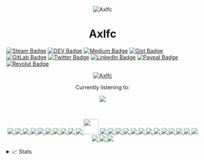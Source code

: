 <p align="center"> <img src="https://komarev.com/ghpvc/?username=Axlfc&label=Profile%20views&color=0e75b6&style=flat" alt="Axlfc" /> </p>
<h1 align="center">Axlfc</h1>

<p align="center">

[![Steam Badge](https://img.shields.io/badge/Steam-100000?style=for-the-badge&logo=steam&logoColor=white)](https://steamcommunity.com/id/axelaxel12/)
[![DEV Badge](https://img.shields.io/badge/dev.to-100000?style=for-the-badge&logo=dev.to&logoColor=white)](https://dev.to/axlfc)
[![Medium Badge](https://img.shields.io/badge/Medium-100000?style=for-the-badge&logo=medium&logoColor=white)](https://medium.com/@axelfernandezcurros)
[![Gist Badge](https://img.shields.io/badge/gist.github-100000?style=for-the-badge&logo=github&logoColor=white)](https://gist.github.com/Axlfc)
[![GitLab Badge](https://img.shields.io/badge/GitLab-330F63?style=for-the-badge&logo=gitlab&logoColor=white)](https://gitlab.com/Axlfc)
[![Twitter Badge](https://img.shields.io/badge/Twitter-1DA1F2?style=for-the-badge&logo=twitter&logoColor=white)](https://twitter.com/axelcurros)
[![LinkedIn Badge](https://img.shields.io/badge/LinkedIn-0077B5?style=for-the-badge&logo=linkedin&logoColor=white)](https://www.linkedin.com/in/axelcurros/)
[![Paypal Badge](https://img.shields.io/badge/Paypal-ffffff?style=for-the-badge&logo=paypal&logoColor=white)](https://paypal.me/axelcurros)
[![Revolut Badge](https://img.shields.io/badge/Revolut-ffffff?style=for-the-badge&logo=paypal&logoColor=white)](https://revolut.me/afaces)
</p>

<p align="center">
<a href="https://github.com/axlfc">
    <img src="https://readme-typing-svg.demolab.com/?font=Helvetica&size=16&duration=2500&pause=100&multiline=true&width=512&height=100&lines=Axel+Fernández+Curros;Administrator+of+Computer+Systems+in+the+Network;3D+Animator,+Games+and+Interactive+Environments;Magician+from+Spain" alt="Axlfc" />
</a>
</p>

<p align="center">
Currently listening to:
</p>

<p align="center">
<a href="https://github.com/axlfc"><img src="https://spotify-github-profile.vercel.app/api/view?uid=1153971537&cover_image=true&theme=novatorem&show_offline=true&bar_color=53b14f&background_color=false" /></a>
</p>

<br>

<p align="center">
  <a href="https://www.ableton.com" target="_blank"> <img src="https://skillicons.dev/icons?i=ableton" /> </a>
  <a href="https://www.gnu.org/software/bash" target="_blank"> <img src="https://skillicons.dev/icons?i=bash" /> </a> 
  <a href="https://www.blender.org" target="_blank"> <img src="https://skillicons.dev/icons?i=blender" /> </a>
  <a href="https://getbootstrap.com" target="_blank"> <img src="https://skillicons.dev/icons?i=bootstrap" /> </a>
  <a href="https://es.wikipedia.org/wiki/CSS" target="_blank"> <img src="https://skillicons.dev/icons?i=css" /> </a>
  <a href="https://dart.dev" target="_blank"> <img src="https://skillicons.dev/icons?i=dart" /> </a>
  <a href="https://www.djangoproject.com" target="_blank"> <img src="https://skillicons.dev/icons?i=django" /> </a>
  <a href="https://www.github.com" target="_blank"> <img src="https://skillicons.dev/icons?i=git" /> </a>  
  <a href="https://www.jetbrains.com" target="_blank"> <img src="https://skillicons.dev/icons?i=idea" /> </a>  
  <a href="https://www.javascript.com" target="_blank"> <img src="https://skillicons.dev/icons?i=js" /> </a>
  <a href="https://jekyllrb.com" target="_blank"> <img src="https://www.vectorlogo.zone/logos/jekyllrb/jekyllrb-icon.svg" width="40" height="40"/> </a>  
  <a href="https://www.latex-project.org" target="_blank"> <img src="https://skillicons.dev/icons?i=latex" /> </a> 
  <a href="https://es.wikipedia.org/wiki/GNU/Linux" target="_blank"> <img src="https://skillicons.dev/icons?i=linux" /> </a>
  <a href="https://en.wikipedia.org/wiki/Markdown" target="_blank"> <img src="https://skillicons.dev/icons?i=md" /> </a>
  <a href="https://www.mongodb.com" target="_blank"> <img src="https://skillicons.dev/icons?i=mongodb" /> </a>  
  <a href="https://nodejs.org" target="_blank"> <img src="https://skillicons.dev/icons?i=nodejs" /> </a>  
  <a href="https://www.php.net" target="_blank"> <img src="https://skillicons.dev/icons?i=php" /> </a>
  <a href="https://www.postgresql.org" target="_blank"> <img src="https://skillicons.dev/icons?i=postgres" /> </a>
  <a href="https://en.wikipedia.org/wiki/PowerShell" target="_blank"> <img src="https://skillicons.dev/icons?i=powershell" /> </a>
  <a href="https://www.adobe.com" target="_blank"> <img src="https://skillicons.dev/icons?i=pr" /> </a>
  <a href="https://www.adobe.com" target="_blank"> <img src="https://skillicons.dev/icons?i=ps" /> </a> 
  <a href="https://www.python.org" target="_blank"> <img src="https://skillicons.dev/icons?i=py" /> </a>
  <a href="https://pytorch.org" target="_blank"> <img src="https://skillicons.dev/icons?i=pytorch" /> </a>
  <a href="https://sass-lang.com" target="_blank"> <img src="https://skillicons.dev/icons?i=sass" /> </a>
  <a href="https://www.selenium.dev" target="_blank"> <img src="https://skillicons.dev/icons?i=selenium" /> </a>
  <a href="https://unity.com" target="_blank"> <img src="https://skillicons.dev/icons?i=unity" /> </a>
  <a href="https://www.unrealengine.com" target="_blank"> <img src="https://skillicons.dev/icons?i=unreal" /> </a>
</p>


<details>
<summary>📈 Stats</summary>

<p align="center"> <div align="center">&nbsp; <img align="" src="https://github-readme-streak-stats.herokuapp.com/?user=Axlfc&theme=onedark" width="600" height="400" alt="Axlfc" />

<a href="https://github.com/ryo-ma/github-profile-trophy"><img src="https://github-profile-trophy.vercel.app/?username=Axlfc&theme=onedark&column=4" alt="Axlfc" /></a>
</p> 

<h3 align="center">Languages:</h3>

<a href="https://github.com/Axlfc/Axlfc">
  <img height="200px" align="center" src="https://github-readme-stats.vercel.app/api/top-langs/?username=Axlfc&layout=compact&langs_count=10&hide=asp,php&title_color=ffffff&text_color=c9cacc&icon_color=2bbc8a&bg_color=1d1f21&theme=onedark" />
</a>
<a href="https://github.com/Axlfc/Axlfc">
  <img height="200px" align="center" src="https://github-readme-stats.vercel.app/api?username=Axlfc&show_icons=true&line_height=27&count_private=true&title_color=ffffff&text_color=c9cacc&icon_color=2bbc8a&bg_color=1d1f21&theme=dark" alt="Axlfc's GitHub Stats" />
</a>


</details>
